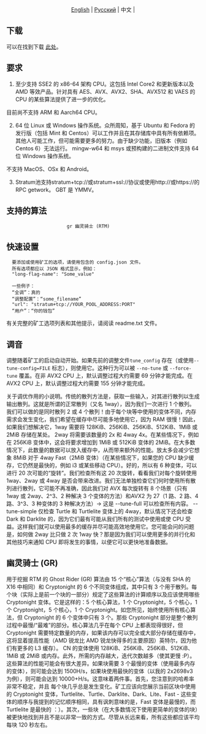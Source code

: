 <p align="center">
  <a href="https://github.com/HatcherMine/Raptoreum-Miner">English</a> |
  <a href="https://github.com/HatcherMine/Raptoreum-Miner/edit/main/lang/Russian">Pусский</a> |
  <span>中文</span> |
</p>

下载
------------
可以在找到下载 [此处](https://github.com/HatcherMine/Raptoreum-Miner/releases)。

要求
------------

1. 至少支持 SSE2 的 x86-64 架构 CPU。这包括 Intel Core2 和更新版本以及 AMD 等效产品。针对具有 AES、AVX、AVX2、SHA、AVX512 和 VAES 的 CPU 的某些算法提供了进一步的优化。

目前尚不支持 ARM 和 Aarch64 CPU。

2. 64 位 Linux 或 Windows 操作系统。众所周知，基于 Ubuntu 和 Fedora 的发行版（包括 Mint 和 Centos）可以工作并且在其存储库中具有所有依赖项。其他人可能工作，但可能需要更多的努力。由于缺少功能，旧版本（例如 Centos 6）无法运行。 mingw-w64 和 msys 或预构建的二进制文件支持 64 位 Windows 操作系统。

不支持 MacOS、OSx 和 Android。

3. Stratum池支持stratum+tcp://或stratum+ssl://协议或使用http://或https://的RPC getwork。 GBT 是 YMMV。

支持的算法
--------------------


                          gr 幽灵骑士 (RTM)
                           

快速设置
-----------

      要添加或使用矿工的选项，请使用包含的 config.json 文件。
      所有选项都应以 JSON 格式显示，例如：
      "long-flag-name": "Some_value"

      一些例子：
      “全调”：真的
      “调整配置”：“some_filename”
      "url": "stratum+tcp://YOUR_POOL_ADDRESS:PORT"
      “用户”：“你的钱包”

有关完整的矿工选项列表和其他提示，请阅读 readme.txt 文件。

调音
------
调整随着矿工的启动自动开始。如果先前的调整文件`tune_config` 存在（或使用`--tune-config=FILE` 标志），则使用它。这种行为可以被 `--no-tune` 或 `--force-tune` 覆盖。在非 AVX2 CPU 上，默认调整过程大约需要 69 分钟才能完成。在 AVX2 CPU 上，默认调整过程大约需要 155 分钟才能完成。

关于调优作用的小说明。传统的散列方法是，获取一些输入，对其进行散列以生成输出散列。这就是所谓的正常散列（又名 1way），因为我们一次进行 1 个散列。我们可以做的是同时散列 2 或 4 个散列！由于每个块等中使用的变体不同，内存需求会发生变化，我们希望在缓存中尽可能多地使用它，因为 RAM 很慢！因此，如果我们想解决它，1way 需要将 128KiB、256KiB、256KiB、512KiB、1MiB 或 2MiB 存储在某处。 2way 将需要该数量的 2x 和 4way 4x。在某些情况下，例如在 256KiB 变体中，这会将要求增加到 1MiB 或 512KiB 变体的 2MiB。在大多数情况下，此数量的数据可以放入缓存中，从而带来额外的性能。放太多会减少它想象 8MiB 对于 4way Fast（2MiB 变体）（在某些情况下，如果您的 CPU 缺少缓存，它仍然是最快的，例如 i3 或某些移动 CPU）。好的，所以有 6 种变体，可以进行 20 次可能的“旋转”。我们检查所有这 20 次旋转，看看我们对每个旋转使用 1way、2way 或 4way 是否会带来改进。我们无法单独检查它们何时使用所有散列进行散列，它可能不再准确，因此我们对 AVX 每次旋转有 8 个场景（只有 1way 或 2way、2^3、2 种解决 3 个变体的方法）和AVX2 为 27（1 路、2 路、4 路、3^3、3 种变体的 3 种解决方法）-> 这是 --tune-full 可以检查所有内容。 --tune-simple 仅检查 Turtle 和 Turtlelite 变体上的 4way，默认情况下还会检查 Dark 和 Darklite 的，因为它们最有可能从我们所有的测试中使用或使 CPU 受益。这样我们就可以使用最多的缓存并尽可能高效地使用它。您可能会问的问题是，如何做 2way 比只做 2 次 1way 快？那是因为我们可以使用更多的并行化和其他技巧来通知 CPU 即将发生的事情，以便它可以更快地准备数据。

幽灵骑士 (GR)
---------------

用于挖掘 RTM 的 Ghost Rider (GR) 算法由 15 个“核心”算法（与没有 SHA 的 X16 中相同）和 Cryptonight 的 6 个不同变体组成，其中只有 3 个用于散列。每个块（实际上是前一个块的一部分）规定了这些算法的计算顺序以及应该使用哪些 Cryptonight 变体。它是这样的：5 个核心算法，1 个 Cryptonight，5 个核心，1 个 Cryptonight，5 个核心，1 个 Cryptonight。如您所见，始终使用所有核心算法，但 Cryptonight 的 6 个变体中只有 3 个。那些 Cryptonight 部分是整个散列过程中最慢/“最难”的部分。核心算法几乎在每个 CPU 上都表现得很好，但 Cryptonight 需要特定数量的内存，如果该内存可以完全或大部分存储在缓存中，这将显着提高性能（AMD 锐龙比 AMD 锐龙快得多的主要原因）英特尔，因为他们有更多的 L3 缓存）。 CN 的变体使用 128KiB、256KiB、256KiB、512KiB、1MiB 或 2MiB 或内存。此外，所需的内存越大，迭代次数越多（使其更慢 :P）。这些算法的性能可能会有很大差异。如果块需要 3 个最慢的变体（使用最多内存的变体），则可能会达到 1500H/s，如果块使用最快的变体（以我的 2x2698v3 为例），则可能会达到 10000+H/s。这意味着两件事。首先，您注意到的哈希率非常不稳定，并且
每个块几乎总是发生变化。矿工应该向您展示当前区块中使用的 Cryptonight 变体，Turtlelite、Turtle、Darklite、Dark、Lite、Fast - 这些变体的顺序与我提到的记忆顺序相同，具有讽刺意味的是，Fast 变体是最慢的，而 Turtlelite 是最快的 ：）。其次，一些块（在大多数情况下使用更简单的变体的块）被更快地找到并且不是以非常一致的方式。尽管从长远来看，所有这些都应该平均每块 120 秒左右。
